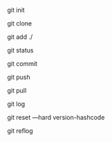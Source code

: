 git init

git clone

git add ./

git status

git commit

git push

git pull

git log

git reset —hard version-hashcode


git reflog
